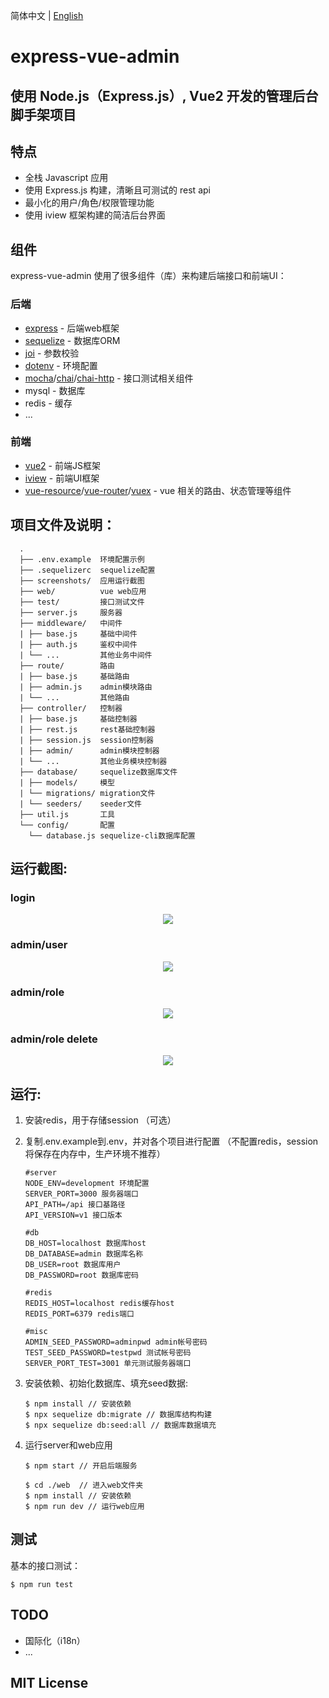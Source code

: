 简体中文 | [English](./README_EN.md)

# express-vue-admin

## 使用 Node.js（Express.js）, Vue2 开发的管理后台脚手架项目

## 特点
  * 全栈 Javascript 应用
  * 使用 Express.js 构建，清晰且可测试的 rest api
  * 最小化的用户/角色/权限管理功能
  * 使用 iview 框架构建的简洁后台界面

## 组件

express-vue-admin 使用了很多组件（库）来构建后端接口和前端UI：

### 后端
* [express](https://expressjs.com/) - 后端web框架
* [sequelize](http://docs.sequelizejs.com/) - 数据库ORM
* [joi](https://github.com/hapijs/joi) - 参数校验
* [dotenv](https://github.com/motdotla/dotenv) - 环境配置
* [mocha](https://mochajs.org/)/[chai](http://chaijs.com/)/[chai-http](https://github.com/chaijs/chai-http) - 接口测试相关组件
* mysql - 数据库
* redis - 缓存
* ...

### 前端
* [vue2](https://vuejs.org/) - 前端JS框架
* [iview](https://www.iviewui.com/) - 前端UI框架
* [vue-resource](https://github.com/pagekit/vue-resource)/[vue-router](https://github.com/vuejs/vue-router)/[vuex](https://github.com/vuejs/vuex) - vue 相关的路由、状态管理等组件

## 项目文件及说明：

      .
      ├── .env.example  环境配置示例
      ├── .sequelizerc  sequelize配置
      ├── screenshots/  应用运行截图
      ├── web/          vue web应用
      ├── test/         接口测试文件
      ├── server.js     服务器
      ├── middleware/   中间件
      | ├── base.js     基础中间件
      | ├── auth.js     鉴权中间件
      | └── ...         其他业务中间件
      ├── route/        路由
      | ├── base.js     基础路由
      | ├── admin.js    admin模块路由
      | └── ...         其他路由
      ├── controller/   控制器
      | ├── base.js     基础控制器
      | ├── rest.js     rest基础控制器
      | ├── session.js  session控制器
      | ├── admin/      admin模块控制器
      | └── ...         其他业务模块控制器
      ├── database/     sequelize数据库文件
      | ├── models/     模型
      | └── migrations/ migration文件
      | └── seeders/    seeder文件
      ├── util.js       工具
      └── config/       配置
        └── database.js sequelize-cli数据库配置

## 运行截图:

### login

<p align="center">
<kbd>
  <img src="https://raw.github.com/jarontai/express-vue-admin/master/screenshots/login.png">
</kbd>
</p>

### admin/user

<p align="center">
<kbd>
  <img src="https://raw.github.com/jarontai/express-vue-admin/master/screenshots/admin_user.png">
</kbd>
</p>

### admin/role

<p align="center">
<kbd>
  <img src="https://raw.github.com/jarontai/express-vue-admin/master/screenshots/admin_role.png">
</kbd>
</p>

### admin/role delete

<p align="center">
<kbd>
  <img src="https://raw.github.com/jarontai/express-vue-admin/master/screenshots/admin_role_delete.png">
</kbd>
</p>


## 运行:

 1. 安装redis，用于存储session （可选）

 2. 复制.env.example到.env，并对各个项目进行配置 （不配置redis，session将保存在内存中，生产环境不推荐）
    ```
    #server
    NODE_ENV=development 环境配置
    SERVER_PORT=3000 服务器端口
    API_PATH=/api 接口基路径
    API_VERSION=v1 接口版本

    #db
    DB_HOST=localhost 数据库host
    DB_DATABASE=admin 数据库名称
    DB_USER=root 数据库用户
    DB_PASSWORD=root 数据库密码

    #redis
    REDIS_HOST=localhost redis缓存host
    REDIS_PORT=6379 redis端口

    #misc
    ADMIN_SEED_PASSWORD=adminpwd admin帐号密码
    TEST_SEED_PASSWORD=testpwd 测试帐号密码
    SERVER_PORT_TEST=3001 单元测试服务器端口

    ```

 3. 安装依赖、初始化数据库、填充seed数据:
    ```
    $ npm install // 安装依赖
    $ npx sequelize db:migrate // 数据库结构构建
    $ npx sequelize db:seed:all // 数据库数据填充
    ```

 4. 运行server和web应用
    ```
    $ npm start // 开启后端服务

    $ cd ./web  // 进入web文件夹
    $ npm install // 安装依赖
    $ npm run dev // 运行web应用
    ```

## 测试

基本的接口测试：

```
$ npm run test
```

## TODO

* 国际化（i18n）
* ...

## MIT License
